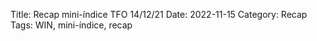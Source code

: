 Title: Recap mini-índice TFO 14/12/21
Date: 2022-11-15
Category: Recap
Tags: WIN, mini-índice, recap

